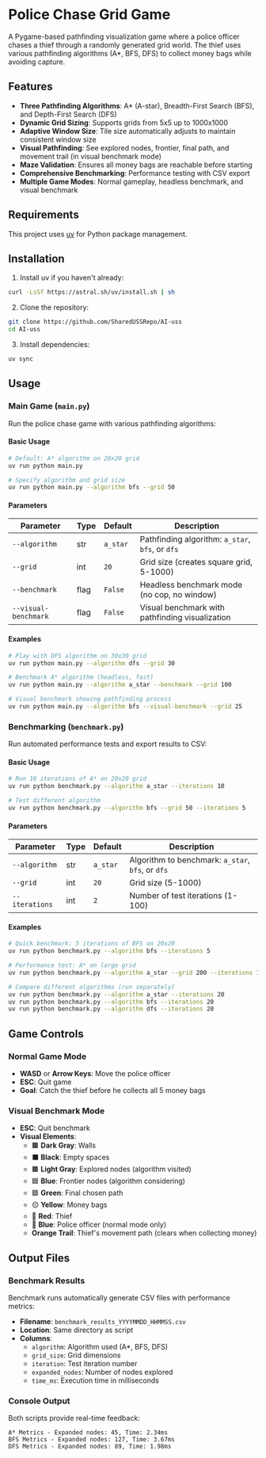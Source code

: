 # Police Chase Grid Game

A Pygame-based pathfinding visualization game where a police officer chases a thief through a randomly generated grid world. The thief uses various pathfinding algorithms (A*, BFS, DFS) to collect money bags while avoiding capture.

## Features

- **Three Pathfinding Algorithms**: A* (A-star), Breadth-First Search (BFS), and Depth-First Search (DFS)
- **Dynamic Grid Sizing**: Supports grids from 5x5 up to 1000x1000
- **Adaptive Window Size**: Tile size automatically adjusts to maintain consistent window size
- **Visual Pathfinding**: See explored nodes, frontier, final path, and movement trail (in visual benchmark mode)
- **Maze Validation**: Ensures all money bags are reachable before starting
- **Comprehensive Benchmarking**: Performance testing with CSV export
- **Multiple Game Modes**: Normal gameplay, headless benchmark, and visual benchmark

## Requirements

This project uses [uv](https://github.com/astral-sh/uv) for Python package management.

## Installation

1. Install uv if you haven't already:
```bash
curl -LsSf https://astral.sh/uv/install.sh | sh
```

2. Clone the repository:
```bash
git clone https://github.com/SharedUSSRepo/AI-uss
cd AI-uss
```

3. Install dependencies:
```bash
uv sync
```

## Usage

### Main Game (`main.py`)

Run the police chase game with various pathfinding algorithms:

#### Basic Usage
```bash
# Default: A* algorithm on 20x20 grid
uv run python main.py

# Specify algorithm and grid size
uv run python main.py --algorithm bfs --grid 50
```

#### Parameters

| Parameter | Type | Default | Description |
|-----------|------|---------|-------------|
| `--algorithm` | str | `a_star` | Pathfinding algorithm: `a_star`, `bfs`, or `dfs` |
| `--grid` | int | `20` | Grid size (creates square grid, 5-1000) |
| `--benchmark` | flag | `False` | Headless benchmark mode (no cop, no window) |
| `--visual-benchmark` | flag | `False` | Visual benchmark with pathfinding visualization |

#### Examples

```bash
# Play with DFS algorithm on 30x30 grid
uv run python main.py --algorithm dfs --grid 30

# Benchmark A* algorithm (headless, fast)
uv run python main.py --algorithm a_star --benchmark --grid 100

# Visual benchmark showing pathfinding process
uv run python main.py --algorithm bfs --visual-benchmark --grid 25
```

### Benchmarking (`benchmark.py`)

Run automated performance tests and export results to CSV:

#### Basic Usage
```bash
# Run 10 iterations of A* on 20x20 grid
uv run python benchmark.py --algorithm a_star --iterations 10

# Test different algorithm
uv run python benchmark.py --algorithm bfs --grid 50 --iterations 5
```

#### Parameters

| Parameter | Type | Default | Description |
|-----------|------|---------|-------------|
| `--algorithm` | str | `a_star` | Algorithm to benchmark: `a_star`, `bfs`, or `dfs` |
| `--grid` | int | `20` | Grid size (5-1000) |
| `--iterations` | int | `2` | Number of test iterations (1-100) |

#### Examples

```bash
# Quick benchmark: 5 iterations of BFS on 20x20
uv run python benchmark.py --algorithm bfs --iterations 5

# Performance test: A* on large grid
uv run python benchmark.py --algorithm a_star --grid 200 --iterations 10

# Compare different algorithms (run separately)
uv run python benchmark.py --algorithm a_star --iterations 20
uv run python benchmark.py --algorithm bfs --iterations 20
uv run python benchmark.py --algorithm dfs --iterations 20
```

## Game Controls

### Normal Game Mode
- **WASD** or **Arrow Keys**: Move the police officer
- **ESC**: Quit game
- **Goal**: Catch the thief before he collects all 5 money bags

### Visual Benchmark Mode
- **ESC**: Quit benchmark
- **Visual Elements**:
  - 🟫 **Dark Gray**: Walls
  - ⬛ **Black**: Empty spaces
  - 🟫 **Light Gray**: Explored nodes (algorithm visited)
  - 🟦 **Blue**: Frontier nodes (algorithm considering)
  - 🟩 **Green**: Final chosen path
  - 🟡 **Yellow**: Money bags
  - 🔴 **Red**: Thief
  - 🔵 **Blue**: Police officer (normal mode only)
  - **Orange Trail**: Thief's movement path (clears when collecting money)

## Output Files

### Benchmark Results
Benchmark runs automatically generate CSV files with performance metrics:

- **Filename**: `benchmark_results_YYYYMMDD_HHMMSS.csv`
- **Location**: Same directory as script
- **Columns**:
  - `algorithm`: Algorithm used (A*, BFS, DFS)
  - `grid_size`: Grid dimensions
  - `iteration`: Test iteration number
  - `expanded_nodes`: Number of nodes explored
  - `time_ms`: Execution time in milliseconds

### Console Output
Both scripts provide real-time feedback:

```
A* Metrics - Expanded nodes: 45, Time: 2.34ms
BFS Metrics - Expanded nodes: 127, Time: 3.67ms
DFS Metrics - Expanded nodes: 89, Time: 1.98ms
```
